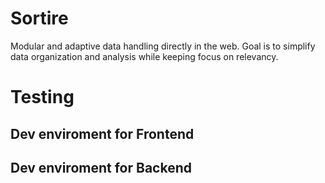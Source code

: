 # Sortire

Modular and adaptive data handling directly in the web. Goal is to simplify data organization and analysis while keeping focus on relevancy.

# Testing

## Dev enviroment for Frontend

## Dev enviroment for Backend
